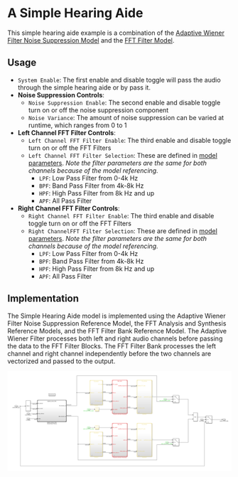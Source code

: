 # A Simple Hearing Aide
This simple hearing aide example is a combination of the [Adaptive Wiener Filter Noise Suppression Model](../simple_gain) and the [FFT Filter Model](../fft_filters).

## Usage
- `System Enable`: The first enable and disable toggle will pass the audio through the simple hearing aide or by pass it.
- **Noise Suppression Controls**:
    - `Noise Suppression Enable`: The second enable and disable toggle turn on or off the noise suppression component
    - `Noise Variance`: The amount of noise suppression can be varied at runtime, which ranges from 0 to 1
- **Left Channel FFT Filter Controls**: 
    - `Left Channel FFT Filter Enable`: The third enable and disable toggle turn on or off the FFT Filters
    - `Left Channel FFT Filter Selection`: These are defined in [model parameters](modelparameters.m). *Note the filter parameters are the same for both channels because of the model referencing.*
        - `LPF`: Low Pass Filter from 0-4k Hz
        - `BPF`: Band Pass Filter from 4k-8k Hz
        - `HPF`: High Pass Filter from 8k Hz and up
        - `APF`: All Pass Filter
- **Right Channel FFT Filter Controls**: 
    - `Right Channel FFT Filter Enable`: The third enable and disable toggle turn on or off the FFT Filters
    - `Right ChannelFFT Filter Selection`: These are defined in [model parameters](modelparameters.m). *Note the filter parameters are the same for both channels because of the model referencing.*
        - `LPF`: Low Pass Filter from 0-4k Hz
        - `BPF`: Band Pass Filter from 4k-8k Hz
        - `HPF`: High Pass Filter from 8k Hz and up
        - `APF`: All Pass Filter


## Implementation
The Simple Hearing Aide model is implemented using the Adaptive Wiener Filter Noise Suppression Reference Model, the FFT Analysis and Synthesis Reference Models, and the FFT Filter Bank Reference Model. The Adaptive Wiener Filter processes both left and right audio channels before passing the data to the FFT Filter Blocks. The FFT Filter Bank processes the left channel and right channel independently before the two channels are vectorized and passed to the output.


<p align="center">
  <img src="simple_hearing_aide.PNG" />
</p>